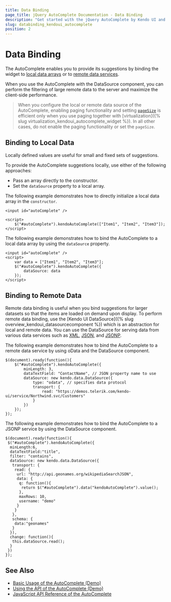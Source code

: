 ```yaml
---
title: Data Binding
page_title: jQuery AutoComplete Documentation - Data Binding
description: "Get started with the jQuery AutoComplete by Kendo UI and bind the widget to local or remote data and provide its suggestions."
slug: databinding_kendoui_autocomplete
position: 2
---
```


# Data Binding

The AutoComplete enables you to provide its suggestions by binding the widget to [local data arrays](#binding-to-local-data) or to [remote data services](#binding-to-remote-data).

When you use the AutoComplete with the DataSource component, you can perform the filtering of large remote data to the server and maximize the client-side performance.

> When you configure the local or remote data source of the AutoComplete, enabling paging functionality and setting [`pageSize`](/api/javascript/data/datasource/configuration/pagesize) is efficient only when you use paging together with [virtualization]({% slug virtualization_kendoui_autocomplete_widget %}). In all other cases, do not enable the paging functionality or set the `pageSize`.

## Binding to Local Data

Locally defined values are useful for small and fixed sets of suggestions.

To provide the AutoComplete suggestions locally, use either of the following approaches:
* Pass an array directly to the constructor.
* Set the `dataSource` property to a local array.

The following example demonstrates how to directly initialize a local data array in the `constructor`.

    <input id="autoComplete" />

    <script>
        $("#autoComplete").kendoAutoComplete(["Item1", "Item2", "Item3"]);
    </script>

The following example demonstrates how to bind the AutoComplete to a local data array by using the `dataSource` property.

    <input id="autoComplete" />
    <script>
        var data = ["Item1", "Item2", "Item3"];
        $("#autoComplete").kendoAutoComplete({
            dataSource: data
        });
    </script>

## Binding to Remote Data

Remote data binding is useful when you bind suggestions for larger datasets so that the items are loaded on demand upon display. To perform remote data binding, use the [Kendo UI DataSource]({% slug overview_kendoui_datasourcecomponent %}) which is an abstraction for local and remote data. You can use the DataSource for serving data from various data services such as [XML](https://en.wikipedia.org/wiki/XML), [JSON](https://en.wikipedia.org/wiki/JSON), and [JSONP](https://en.wikipedia.org/wiki/JSONP).

The following example demonstrates how to bind the AutoComplete to a remote data service by using oData and the DataSource component.

    $(document).ready(function(){
        $("#autoComplete").kendoAutoComplete({
            minLength: 3,
            dataTextField: "ContactName", // JSON property name to use
            dataSource: new kendo.data.DataSource({
                type: "odata", // specifies data protocol
                transport: {
                    read: "https://demos.telerik.com/kendo-ui/service/Northwind.svc/Customers"
                }
            })
        });
    });

The following example demonstrates how to bind the AutoComplete to a JSONP service by using the DataSource component.

    $(document).ready(function(){
     $("#autoComplete").kendoAutoComplete({
      minLength:6,
      dataTextField:"title",
      filter: "contains",
      dataSource: new kendo.data.DataSource({
       transport: {
        read: {
         url: "http://api.geonames.org/wikipediaSearchJSON",
         data: {
          q: function(){
           return $("#autoComplete").data("kendoAutoComplete").value();
          },
          maxRows: 10,
          username: "demo"
         }
        }
       },
       schema: {
        data:"geonames"
       }
      }),
      change: function(){
       this.dataSource.read();
      }
     })
    });

## See Also

* [Basic Usage of the AutoComplete (Demo)](https://demos.telerik.com/kendo-ui/autocomplete/index)
* [Using the API of the AutoComplete (Demo)](https://demos.telerik.com/kendo-ui/autocomplete/api)
* [JavaScript API Reference of the AutoComplete](/api/javascript/ui/autocomplete)
